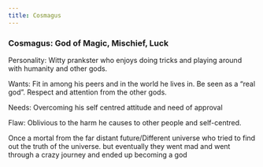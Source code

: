 ```yaml
---
title: Cosmagus
---
```


### **Cosmagus: God of Magic, Mischief, Luck**

Personality: Witty prankster who enjoys doing tricks and playing around with humanity and other gods.

Wants: Fit in among his peers and in the world he lives in. Be seen as a “real god”. Respect and attention from the other gods.

Needs: Overcoming his self centred attitude and need of approval

Flaw: Oblivious to the harm he causes to other people and self-centred.

Once a mortal from the far distant future/Different universe who tried to find out the truth of the universe. but eventually they went mad and went through a crazy journey and ended up becoming a god